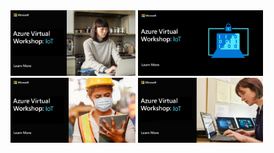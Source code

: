 <img src="Azure Virtual Workshop_1200x628_1.jpg" alt="alt text" width="200"/>
<img src="Azure Virtual Workshop_1200x628_2.jpg" alt="alt text" width="200"/>
<img src="Azure Virtual Workshop_1200x628_3.jpg" alt="alt text" width="200"/>
<img src="Azure Virtual Workshop_1200x628_4.jpg" alt="alt text" width="200"/>